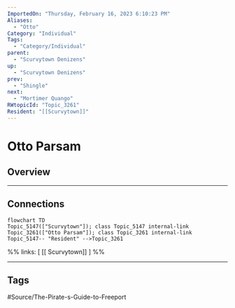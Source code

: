 ```yaml
---
ImportedOn: "Thursday, February 16, 2023 6:10:23 PM"
Aliases:
  - "Otto"
Category: "Individual"
Tags:
  - "Category/Individual"
parent:
  - "Scurvytown Denizens"
up:
  - "Scurvytown Denizens"
prev:
  - "Shingle"
next:
  - "Mortimer Quango"
RWtopicId: "Topic_3261"
Resident: "[[Scurvytown]]"
---
```

# Otto Parsam
## Overview
---
## Connections
```mermaid
flowchart TD
Topic_5147(["Scurvytown"]); class Topic_5147 internal-link
Topic_3261(["Otto Parsam"]); class Topic_3261 internal-link
Topic_5147-- "Resident" -->Topic_3261
```
%%
links: [ [[ Scurvytown]] ]
%%


---
## Tags
#Source/The-Pirate-s-Guide-to-Freeport

